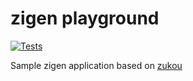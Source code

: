 # zigen playground

[![Tests](https://github.com/zigen-project/zigen-playground/actions/workflows/test.yml/badge.svg)](https://github.com/zigen-project/zigen-playground/actions/workflows/test.yml)

Sample zigen application based on [zukou](https://github.com/zigen-project/zukou)
